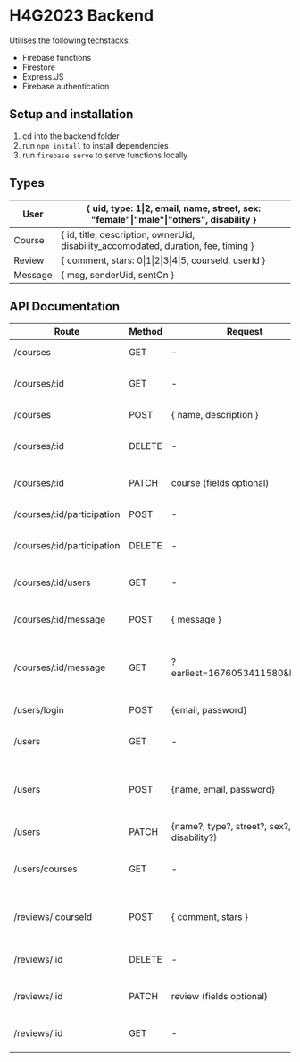 # H4G2023 Backend

Utilises the following techstacks:
* Firebase functions
* Firestore
* Express.JS
* Firebase authentication

## Setup and installation
1. cd into the backend folder
1. run `npm install` to install dependencies
1. run `firebase serve` to serve functions locally

## Types
| User    | { uid, type: 1\|2, email, name, street, sex: "female"\|"male"\|"others", disability } |
|---------|---------------------------------------------------------------------------------------|
| Course  | { id, title, description, ownerUid, disability_accomodated, duration, fee, timing }   |
| Review  | { comment, stars: 0\|1\|2\|3\|4\|5, courseId, userId }                                |
| Message | { msg, senderUid, sentOn }                                                            |

## API Documentation

| **Route**                  | **Method** | **Request**                                | **Response**                              | **Description**                           |
|----------------------------|------------|--------------------------------------------|-------------------------------------------|-------------------------------------------|
| /courses                   | GET        | -                                          | course[]                                  | Gets all courses                          |
| /courses/:id               | GET        | -                                          | course                                    | Gets course of given id                   |
| /courses                   | POST       | { name, description }                      | course                                    | Adds a new course                         |
| /courses/:id               | DELETE     | -                                          | course                                    | Deletes course of given id                |
| /courses/:id               | PATCH      | course (fields optional)                   | course                                    | Updates a course of given id              |
| /courses/:id/participation | POST       | -                                          | { join: true }                            | Join course of given id                   |
| /courses/:id/participation | DELETE     | -                                          | { join: false }                           | Leave course of given id                  |
| /courses/:id/users         | GET        | -                                          | user[]                                    | Gets all users in a course                |
| /courses/:id/message       | POST       | { message }                                | message                                   | Creates a message in the course           |
| /courses/:id/message       | GET        | ?earliest=1676053411580&limit=5            | { earliest, latest, messages: message[] } | Retrieves series of messages              |
| /users/login               | POST       | {email, password}                          | { token }                                 | Retrieves login token                     |
| /users                     | GET        | -                                          | user                                      | Gets logged in user details               |
| /users                     | POST       | {name, email, password}                    | { token }                                 | Creates account and retrieves login token |
| /users                     | PATCH      | {name?, type?, street?, sex?, disability?} | { message }                               | Updates user details                      |
| /users/courses             | GET        | -                                          | course[]                                  | Get all courses that user joined          |
| /reviews/:courseId         | POST       | { comment, stars }                         | review                                    | Adds a new review for the given course    |
| /reviews/:id               | DELETE     | -                                          | review                                    | Deletes review of given id                |
| /reviews/:id               | PATCH      | review (fields optional)                   | review                                    | Updates a review of given id              |
| /reviews/:id               | GET        | -                                          | review                                    | Get the review with given id              |